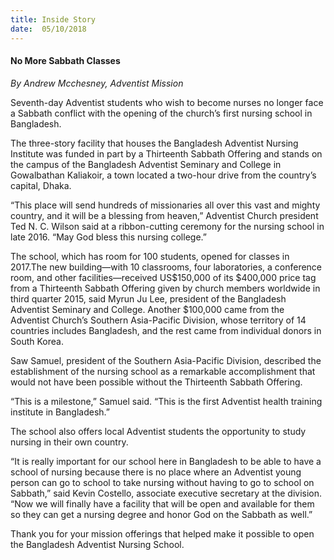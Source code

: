 ```yaml
---
title: Inside Story
date:  05/10/2018
---
```


#### No More Sabbath Classes

_By Andrew Mcchesney, Adventist Mission_

Seventh-day Adventist students who wish to become nurses no longer face a Sabbath conflict with the opening of the church’s first nursing school in Bangladesh.

The three-story facility that houses the Bangladesh Adventist Nursing Institute was funded in part by a Thirteenth Sabbath Offering and stands on the campus of the Bangladesh Adventist Seminary and College in Gowalbathan Kaliakoir, a town located a two-hour drive from the country’s capital, Dhaka.

“This place will send hundreds of missionaries all over this vast and mighty country, and it will be a blessing from heaven,” Adventist Church president Ted N. C. Wilson said at a ribbon-cutting ceremony for the nursing school in late 2016. “May God bless this nursing college.”

The school, which has room for 100 students, opened for classes in 2017.The new building—with 10 classrooms, four laboratories, a conference room, and other facilities—received US$150,000 of its $400,000 price tag from a Thirteenth Sabbath Offering given by church members worldwide in third quarter 2015, said Myrun Ju Lee, president of the Bangladesh Adventist Seminary and College. Another $100,000 came from the Adventist Church’s Southern Asia-Pacific Division, whose territory of 14 countries includes Bangladesh, and the rest came from individual donors in South Korea.

Saw Samuel, president of the Southern Asia-Pacific Division, described the establishment of the nursing school as a remarkable accomplishment that would not have been possible without the Thirteenth Sabbath Offering.

“This is a milestone,” Samuel said. “This is the first Adventist health training institute in Bangladesh.”

The school also offers local Adventist students the opportunity to study nursing in their own country.

“It is really important for our school here in Bangladesh to be able to have a school of nursing because there is no place where an Adventist young person can go to school to take nursing without having to go to school on Sabbath,” said Kevin Costello, associate executive secretary at the division. “Now we will finally have a facility that will be open and available for them so they can get a nursing degree and honor God on the Sabbath as well.”

Thank you for your mission offerings that helped make it possible to open the Bangladesh Adventist Nursing School.